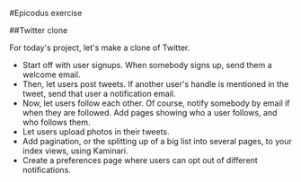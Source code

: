 #Epicodus exercise

##Twitter clone

For today's project, let's make a clone of Twitter.

- Start off with user signups. When somebody signs up, send them a welcome email.
- Then, let users post tweets. If another user's handle is mentioned in the tweet, send that user a notification email.
- Now, let users follow each other. Of course, notify somebody by email if when they are followed. Add pages showing who a user follows, and who follows them.
- Let users upload photos in their tweets.
- Add pagination, or the splitting up of a big list into several pages, to your index views, using Kaminari.
- Create a preferences page where users can opt out of different notifications.
